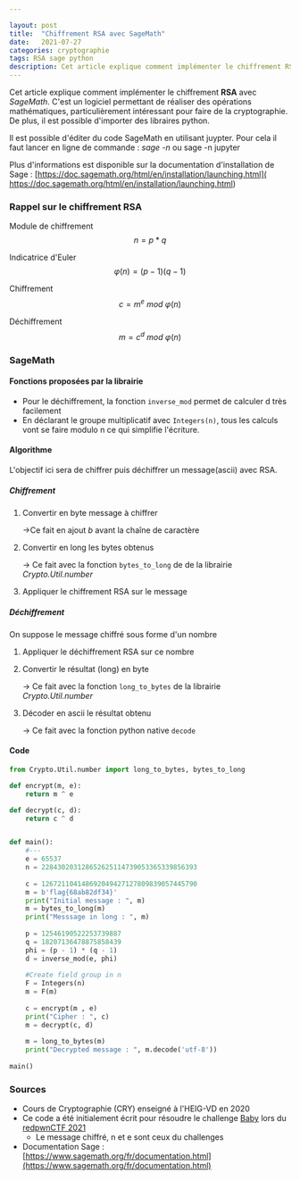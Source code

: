 ```yaml
---

layout: post
title:  "Chiffrement RSA avec SageMath"
date:   2021-07-27
categories: cryptographie
tags: RSA sage python
description: Cet article explique comment implémenter le chiffrement RSA avec SageMath, logiciel permettant d'effectuer des opérations mathématiques utiles en cryptographie.
---
```


Cet article explique comment implémenter le chiffrement **RSA** avec *SageMath*. C'est un logiciel permettant de réaliser des opérations mathématiques, particulièrement intéressant pour faire de la cryptographie. De plus, il est possible d'importer des libraires python.

Il est possible d'éditer du code SageMath en utilisant juypter. Pour cela il faut lancer en ligne de commande : *sage -n* ou sage -n jupyter

Plus d'informations est disponible sur la documentation d'installation de Sage : [https://doc.sagemath.org/html/en/installation/launching.html]( https://doc.sagemath.org/html/en/installation/launching.html)


### Rappel sur le chiffrement RSA


Module de chiffrement
$$
n = p * q
$$

Indicatrice d'Euler
$$
φ(n) = (p - 1)(q - 1)
$$

Chiffrement
$$
c = m^e \ mod \ φ(n)
$$

Déchiffrement
$$
m = c^d \ mod \ φ(n)
$$



### SageMath

#### Fonctions proposées par la librairie

- Pour le déchiffrement, la fonction `inverse_mod` permet de calculer d très facilement
- En déclarant le groupe multiplicatif avec `Integers(n)`, tous les calculs vont se faire modulo n ce qui simplifie l'écriture.



#### Algorithme

L'objectif ici sera de chiffrer puis déchiffrer un message(ascii) avec RSA.

##### Chiffrement

1. Convertir en byte message à chiffrer 

   ->Ce fait en ajout *b* avant la chaîne de caractère

2. Convertir en long les bytes obtenus

   -> Ce fait avec la fonction `bytes_to_long` de de la librairie *Crypto.Util.number*

3. Appliquer le chiffrement RSA sur le message

##### Déchiffrement

On suppose le message chiffré sous forme d'un nombre

1. Appliquer le déchiffrement RSA sur ce nombre

2. Convertir le résultat (long) en byte

   -> Ce fait avec la fonction `long_to_bytes` de la librairie *Crypto.Util.number*

3. Décoder en ascii le résultat obtenu

   -> Ce fait avec la fonction  python native `decode`

#### Code

```python
from Crypto.Util.number import long_to_bytes, bytes_to_long

def encrypt(m, e):
    return m ^ e

def decrypt(c, d):
    return c ^ d


def main():
    #---
    e = 65537
    n = 228430203128652625114739053365339856393
    
    c = 126721104148692049427127809839057445790
    m = b'flag{68ab82df34}'
    print("Initial message : ", m)
    m = bytes_to_long(m)
    print("Messsage in long : ", m)
    
    p = 12546190522253739887
    q = 18207136478875858439
    phi = (p - 1) * (q - 1)
    d = inverse_mod(e, phi)
    
    #Create field group in n
    F = Integers(n)
    m = F(m)
  
    c = encrypt(m , e)
    print("Cipher : ", c)
    m = decrypt(c, d)
    
    m = long_to_bytes(m)
    print("Decrypted message : ", m.decode('utf-8'))
    
main()

```



### Sources

- Cours de Cryptographie (CRY) enseigné à l'HEIG-VD en 2020
- Ce code a été initialement écrit pour résoudre le challenge [Baby](https://ctftime.org/task/16441) lors du  [redpwnCTF 2021](https://ctftime.org/event/1327)
  - Le message chiffré, n et e sont ceux du challenges
- Documentation Sage : [https://www.sagemath.org/fr/documentation.html](https://www.sagemath.org/fr/documentation.html)

